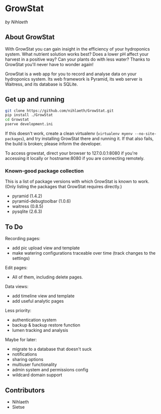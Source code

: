 GrowStat
========

*by Nihlaeth*

About GrowStat
--------------

With GrowStat you can gain insight in the efficiency of your hydroponics
system. What nutrient solution works best? Does a lower pH affect your
harvest in a positive way? Can your plants do with less water? Thanks to
GrowStat you'll never have to wonder again!

GrowStat is a web app for you to record and analyse data on your
hydroponics system. Its web framework is Pyramid, its web server is
Waitress, and its database is SQLite.

Get up and running
------------------

```sh
git clone https://github.com/nihlaeth/GrowStat.git
pip install ./GrowStat
cd Growstat
pserve development.ini
```
If this doesn't work, create a clean virtualenv (`virtualenv myenv
--no-site-packages`), and try installing GrowStat there and running it.
If that also fails, the build is broken; please inform the developer.

To access growstat, direct your browser to 127.0.0.1:8080 if you're accessing it locally or hostname:8080 if you are connecting remotely.

### Known-good package collection

This is a list of package versions with which GrowStat is known to work.
(Only listing the packages that GrowStat requires directly.)

* pyramid               (1.4.2)
* pyramid-debugtoolbar  (1.0.6)
* waitress              (0.8.5)
* pysqlite              (2.6.3)

To Do
--------

Recording pages:
* add pic upload view and template
* make watering configurations traceable over time (track changes to the settings)

Edit pages:
* All of them, including delete pages.

Data views:
* add timeline view and template
* add useful analytic pages

Less priority:
* authentication system
* backup & backup restore function
* lumen tracking and analysis

Maybe for later:
* migrate to a database that doesn't suck
* notifications
* sharing options
* multiuser functionality
* admin system and permissions config
* wildcard domain support

Contributors
------------

* Nihlaeth
* Sietse
